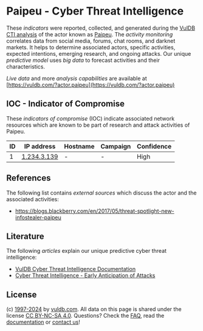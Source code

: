 # Paipeu - Cyber Threat Intelligence

These _indicators_ were reported, collected, and generated during the [VulDB CTI analysis](https://vuldb.com/?kb.cti) of the actor known as [Paipeu](https://vuldb.com/?actor.paipeu). The _activity monitoring_ correlates data from social media, forums, chat rooms, and darknet markets. It helps to determine associated actors, specific activities, expected intentions, emerging research, and ongoing attacks. Our unique _predictive model_ uses _big data_ to forecast activities and their characteristics.

_Live data_ and more _analysis capabilities_ are available at [https://vuldb.com/?actor.paipeu](https://vuldb.com/?actor.paipeu)

## IOC - Indicator of Compromise

These _indicators of compromise_ (IOC) indicate associated network resources which are known to be part of research and attack activities of Paipeu.

ID | IP address | Hostname | Campaign | Confidence
-- | ---------- | -------- | -------- | ----------
1 | [1.234.3.139](https://vuldb.com/?ip.1.234.3.139) | - | - | High

## References

The following list contains _external sources_ which discuss the actor and the associated activities:

* https://blogs.blackberry.com/en/2017/05/threat-spotlight-new-infostealer-paipeu

## Literature

The following _articles_ explain our unique predictive cyber threat intelligence:

* [VulDB Cyber Threat Intelligence Documentation](https://vuldb.com/?kb.cti)
* [Cyber Threat Intelligence - Early Anticipation of Attacks](https://www.scip.ch/en/?labs.20201022)

## License

(c) [1997-2024](https://vuldb.com/?kb.changelog) by [vuldb.com](https://vuldb.com/?kb.about). All data on this page is shared under the license [CC BY-NC-SA 4.0](https://creativecommons.org/licenses/by-nc-sa/4.0/). Questions? Check the [FAQ](https://vuldb.com/?kb.faq), read the [documentation](https://vuldb.com/?kb) or [contact us](https://vuldb.com/?contact)!
